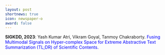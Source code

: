 ```yaml
---
layout: post
shortnews: true
icon: newspaper-o
award: false
---
```


<b>SIGKDD, 2023</b>: Yash Kumar Atri, Vikram Goyal, Tanmoy Chakraborty.<font color="blue"> Fusing Multimodal Signals on Hyper-complex Space for Extreme Abstractive Text Summarization (TL;DR) of Scientific Contents.</font>
